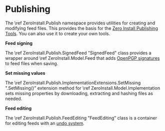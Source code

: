 # Publishing

The \ref ZeroInstall.Publish namespace provides utilities for creating and modifying feed files. This provides the basis for the [Zero Install Publishing Tools](https://github.com/0install/0publish-win). You can also use it to create your own tools.

**Feed signing**

The \ref ZeroInstall.Publish.SignedFeed "SignedFeed" class provides a wrapper around \ref ZeroInstall.Model.Feed that adds [OpenPGP signatures](https://docs.0install.net/specifications/feed/#digital-signatures) to feed files when saving.

**Set missing values**

The \ref ZeroInstall.Publish.ImplementationExtensions.SetMissing ".SetMissing()" extension method for \ref ZeroInstall.Model.Implementation sets missing properties by downloading, extracting and hashing files as needed.

**Feed editing**

The \ref ZeroInstall.Publish.FeedEditing "FeedEditing" class is a container for editing feeds with an [undo system](https://common.nano-byte.net/md_undo.html).
